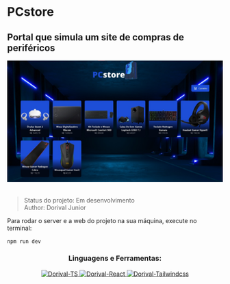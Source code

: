 # PCstore

<h2>Portal que simula um site de compras de periféricos</h2>

<div>
<img src="Images/Exp1.jpeg" width="600rem">
</div>

<br>

> Status do projeto: Em desenvolvimento <br>
> Author: Dorival Junior

Para rodar o server e a web do projeto na sua máquina, execute no terminal:
```
npm run dev
```


  <h3 align="center">Linguagens e Ferramentas:</h3>
<div style="display: inline_block">
      <p align="center">
  <a href="https://www.typescriptlang.org/" target="_blank"><img align="center" alt="Dorival-TS" height="50" width="60" src="https://cdn.jsdelivr.net/gh/devicons/devicon/icons/typescript/typescript-plain.svg"/>
   <a href="https://pt-br.reactjs.org/" target="_blank"><img align="center" alt="Dorival-React" height="50" width="60" src="https://cdn.jsdelivr.net/gh/devicons/devicon/icons/react/react-original.svg"/>
   <a href="https://tailwindcss.com/" target="_blank"><img align="center" alt="Dorival-Tailwindcss" height="50" width="60" src="https://cdn.jsdelivr.net/gh/devicons/devicon/icons/tailwindcss/tailwindcss-plain.svg"/>
  </div>

